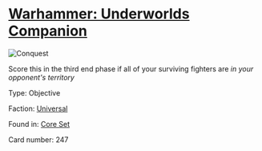 # [Warhammer: Underworlds Companion](https://guidokessels.github.io/wh-underworlds)

  

![Conquest](https://warhammerunderworlds.com/wp-content/uploads/sites/6/2017/12/247_ENG-Conquest.png)

Score this in the third end phase if all of your surviving fighters are <i>in your opponent's territory</i>

Type: Objective

Faction: [Universal](https://guidokessels.github.io/wh-underworlds/factions/universal.md)

Found in: [Core Set](https://guidokessels.github.io/wh-underworlds/locations/core-set.md)

Card number: 247
